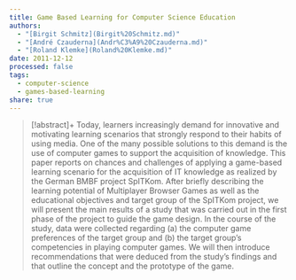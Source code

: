 ```yaml
---
title: Game Based Learning for Computer Science Education
authors:
  - "[Birgit Schmitz](Birgit%20Schmitz.md)"
  - "[André Czauderna](Andr%C3%A9%20Czauderna.md)"
  - "[Roland Klemke](Roland%20Klemke.md)"
date: 2011-12-12
processed: false
tags:
  - computer-science
  - games-based-learning
share: true
---
```


> [!abstract]+
> Today, learners increasingly demand for innovative and motivating learning scenarios that strongly respond to their habits of using media. One of the many possible solutions to this demand is the use of computer games to support the acquisition of knowledge. This paper reports on chances and challenges of applying a game-based learning scenario for the acquisition of IT knowledge as realized by the German BMBF project SpITKom. After briefly describing the learning potential of Multiplayer Browser Games as well as the educational objectives and target group of the SpITKom project, we will present the main results of a study that was carried out in the first phase of the project to guide the game design. In the course of the study, data were collected regarding (a) the computer game preferences of the target group and (b) the target group’s competencies in playing computer games. We will then introduce recommendations that were deduced from the study’s findings and that outline the concept and the prototype of the game.




